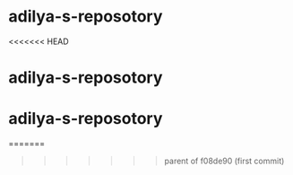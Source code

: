 # adilya-s-reposotory
<<<<<<< HEAD
# adilya-s-reposotory
# adilya-s-reposotory
=======
>>>>>>> parent of f08de90 (first commit)
